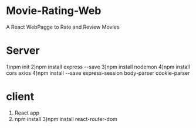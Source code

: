 # Movie-Rating-Web
 A React WebPagge to Rate and Review Movies
# Server 
 1)npm init
 2)npm install express --save
 3)npm install nodemon
 4)npm install cors axios
 4)npm install --save express-session body-parser cookie-parser 
# client 
 1) React app
 2) npm install 
 3)npm install react-router-dom
 